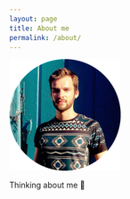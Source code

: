 ```yaml
---
layout: page
title: About me
permalink: /about/
---
```


![Me](/assets/profile.png)

Thinking about me 🤔